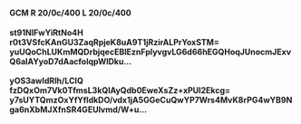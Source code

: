 #### GCM R 20/0c/400 L 20/0c/400
**st91NlFwYiRtNo4H**<br/>**r0t3VSfcKAnGU3ZaqRpjeK8uA9T1jRzirALPrYoxSTM=**<br/>**yuUQoChLUKmMQDrbjqecEBlEznFplyvgvLG6d66hEGQHoqJUnocmJExvQ6aIAYyoD7dAacfolqpWlDku...**<br/><br/>
**yOS3awIdRIh/LClQ**<br/>**fzDQxOm7Vk0TfmsL3kQlAyQdb0EweXsZz+xPUI2Ekcg=**<br/>**y7sUYTQmzOxYfYfldkDO/vdx1jA5GGeCuQwYP7Wrs4MvK8rPG4wYB9Nga6nXbMJXfnSR4GEUlvmd/W+u...**